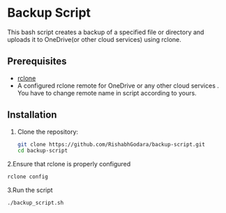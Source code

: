 # Backup Script

This bash script creates a backup of a specified file or directory and uploads it to OneDrive(or other cloud services) using rclone.

## Prerequisites

- [rclone](https://rclone.org/)
- A configured rclone remote for OneDrive or any other cloud services . You have to change remote name in script according to yours.

## Installation

1. Clone the repository:
   ```bash
   git clone https://github.com/RishabhGodara/backup-script.git
   cd backup-script
2.Ensure that rclone is properly configured 
  ```bash
  rclone config
```
3.Run the script
  ```bash
./backup_script.sh

  
